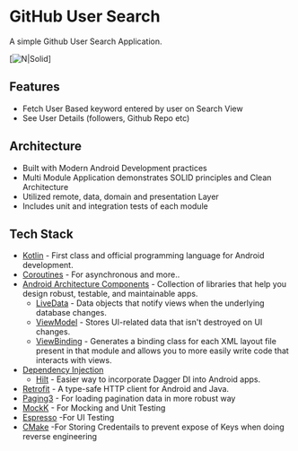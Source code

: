# GitHub User Search
A simple Github User Search Application.

[![N|Solid](https://i.postimg.cc/026DpBd9/screenshot-1652809903737.png)]

## Features
* Fetch User Based keyword entered by user on Search View
* See User Details (followers, Github Repo etc)

## Architecture
* Built with Modern Android Development practices
* Multi Module Application demonstrates SOLID principles and Clean Architecture
* Utilized remote, data, domain and presentation Layer
* Includes unit and integration tests of each module

## Tech Stack
- [Kotlin](https://kotlinlang.org/) - First class and official programming language for Android development.
- [Coroutines](https://kotlinlang.org/docs/reference/coroutines-overview.html) - For asynchronous and more..
- [Android Architecture Components](https://developer.android.com/topic/libraries/architecture) - Collection of libraries that help you design robust, testable, and maintainable apps.
  - [LiveData](https://developer.android.com/topic/libraries/architecture/livedata) - Data objects that notify views when the underlying database changes.
  - [ViewModel](https://developer.android.com/topic/libraries/architecture/viewmodel) - Stores UI-related data that isn't destroyed on UI changes.
  - [ViewBinding](https://developer.android.com/topic/libraries/view-binding) - Generates a binding class for each XML layout file present in that module and allows you to more easily write code that interacts with views.
- [Dependency Injection](https://developer.android.com/training/dependency-injection)
  - [Hilt](https://dagger.dev/hilt) - Easier way to incorporate Dagger DI into Android apps.
- [Retrofit](https://square.github.io/retrofit/) - A type-safe HTTP client for Android and Java.
- [Paging3](https://developer.android.com/topic/libraries/architecture/paging/v3-overview) - For loading pagination data in more robust way
- [MockK](https://mockk.io) - For Mocking and Unit Testing
- [Espresso](https://developer.android.com/training/testing/espresso) -For UI Testing
- [CMake](https://developer.android.com/ndk/guides/cmake) -For Storing Credentails to prevent expose of Keys when doing reverse engineering